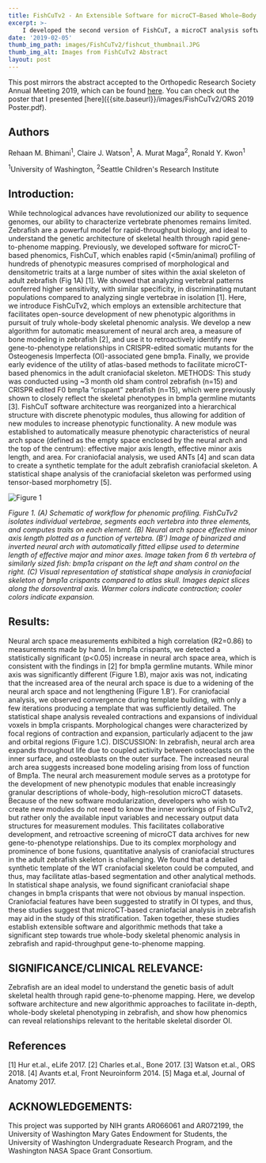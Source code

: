 ```yaml
---
title: FishCuTv2 - An Extensible Software for microCT−Based Whole−Body Skeletal Phenomics in Zebrafish
excerpt: >-
    I developed the second version of FishCuT, a microCT analysis software that implements a modular organization, and included additional features for automatically and rapidly measuring new bone characteristics. This tool is a software that is used by skeletal biologists to rapidly gather experimental data from microCT images. I programmed image processing modules in MATLAB, and modified data processing scripts in R. This work earned me my second Mary Gates Research Scholarship, a first-author professional conference presentation at the Orthopaedic Research Society Annual Meeting 2019, and an Undergraduate Research Conference Travel Award.
date: '2019-02-05'
thumb_img_path: images/FishCuTv2/fishcut_thumbnail.JPG
thumb_img_alt: Images from FishCuTv2 Abstract
layout: post
---
```


This post mirrors the abstract accepted to the Orthopedic Research Society Annual Meeting 2019, which can be found [here](https://www.ors.org/Transactions/65/0606.pdf). You can check out the poster that I presented [here]({{site.baseurl}}/images/FishCuTv2/ORS 2019 Poster.pdf).

## Authors
Rehaan M. Bhimani<sup>1</sup>, Claire J. Watson<sup>1</sup>, A. Murat Maga<sup>2</sup>, Ronald Y. Kwon<sup>1</sup>

<sup>1</sup>University of Washington, <sup>2</sup>Seattle Children's Research Institute


## Introduction: 
While technological advances have revolutionized our ability to sequence genomes, our ability to characterize vertebrate phenomes
remains limited. Zebrafish are a powerful model for rapid-throughput biology, and ideal to understand the genetic architecture of skeletal health through 
rapid gene-to-phenome mapping. Previously, we developed software for microCT-based phenomics, FishCuT, which enables rapid (<5min/animal) profiling 
of hundreds of phenotypic measures comprised of morphological and densitometric traits at a large number of sites within the axial skeleton of adult 
zebrafish (Fig 1A) [1]. We showed that analyzing vertebral patterns conferred higher sensitivity, with similar specificity, in discriminating mutant 
populations compared to analyzing single vertebrae in isolation [1]. Here, we introduce FishCuTv2, which employs an extensible architecture that facilitates 
open-source development of new phenotypic algorithms in pursuit of truly whole-body skeletal phenomic analysis. We develop a new algorithm for 
automatic measurement of neural arch area, a measure of bone modeling in zebrafish [2], and use it to retroactively identify new gene-to-phenotype 
relationships in CRISPR-edited somatic mutants for the Osteogenesis Imperfecta (OI)-associated gene bmp1a. Finally, we provide early evidence of the 
utility of atlas-based methods to facilitate microCT-based phenomics in the adult craniofacial skeleton. 
METHODS: This study was conducted using ~3 month old sham control zebrafish (n=15) and CRISPR edited F0 bmp1a “crispant” zebrafish (n=15), which 
were previously shown to closely reflect the skeletal phenotypes in bmp1a germline mutants [3]. FishCuT software architecture was reorganized into a 
hierarchical structure with discrete phenotypic modules, thus allowing for addition of new modules to increase phenotypic functionality. A new module was 
established to automatically measure phenotypic characteristics of neural arch space (defined as the empty space enclosed by the neural arch and the top of 
the centrum): effective major axis length, effective minor axis length, and area. For craniofacial analysis, we used ANTs [4] and scan data to create a 
synthetic template for the adult zebrafish craniofacial skeleton. A statistical shape analysis of the craniofacial skeleton was performed using tensor-based 
morphometry [5].


![Figure 1]({{site.baseurl}}/images/FishCuTv2/fishcut.JPG)

*Figure 1. (A) Schematic of workflow for phenomic profiling. FishCuTv2 isolates individual vertebrae, segments 
each vertebra into three elements, and computes traits on each element. (B) Neural arch space effective minor 
axis length plotted as a function of vertebra. (B’) Image of binarized and inverted neural arch with 
automatically fitted ellipse used to determine length of effective major and minor axes. Image taken from 6
th
vertebra of similarly sized fish: bmp1a crispant on the left and sham control on the right. (C) Visual 
representation of statistical shape analysis in craniofacial skeleton of bmp1a crispants compared to atlas skull. 
Images depict slices along the dorsoventral axis. Warmer colors indicate contraction; cooler colors indicate 
expansion.*


## Results: 
Neural arch space measurements 
exhibited a high correlation (R2=0.86) to 
measurements made by hand. In bmp1a crispants, we 
detected a statistically significant (p<0.05) increase 
in neural arch space area, which is consistent with 
the findings in [2] for bmp1a germline mutants. 
While minor axis was significantly different (Figure 
1.B), major axis was not, indicating that the 
increased area of the neural arch space is due to a 
widening of the neural arch space and not
lengthening (Figure 1.B'). For craniofacial analysis, 
we observed convergence during template building, 
with only a few iterations producing a template that 
was sufficiently detailed. The statistical shape 
analysis revealed contractions and expansions of 
individual voxels in bmp1a crispants. Morphological 
changes were characterized by focal regions of 
contraction and expansion, particularly adjacent to
the jaw and orbital regions (Figure 1.C).
DISCUSSION: In zebrafish, neural arch area 
expands throughout life due to coupled activity 
between osteoclasts on the inner surface, and 
osteoblasts on the outer surface. The increased neural 
arch area suggests increased bone modeling arising 
from loss of function of Bmp1a. The neural arch 
measurement module serves as a prototype for the 
development of new phenotypic modules that enable 
increasingly granular descriptions of whole-body, 
high-resolution microCT datasets. Because of the new software modularization, developers who wish to create new modules do not need to know the inner 
workings of FishCuTv2, but rather only the available input variables and necessary output data structures for measurement modules. This facilitates 
collaborative development, and retroactive screening of microCT data archives for new gene-to-phenotype relationships.
Due to its complex morphology and prominence of bone fusions, quantitative analysis of craniofacial structures in the adult zebrafish skeleton is 
challenging. We found that a detailed synthetic template of the WT craniofacial skeleton could be computed, and thus, may facilitate atlas-based 
segmentation and other analytical methods. In statistical shape analysis, we found significant craniofacial shape changes in bmp1a crispants that were not 
obvious by manual inspection. Craniofacial features have been suggested to stratify in OI types, and thus, these studies suggest that microCT-based
craniofacial analysis in zebrafish may aid in the study of this stratification. Taken together, these studies establish extensible software and algorithmic
methods that take a significant step towards true whole-body skeletal phenomic analysis in zebrafish and rapid-throughput gene-to-phenome mapping.

## SIGNIFICANCE/CLINICAL RELEVANCE:
Zebrafish are an ideal model to understand the genetic basis of adult skeletal health through 
rapid gene-to-phenome mapping. Here, we develop software architecture and new algorithmic approaches to facilitate in-depth, whole-body skeletal 
phenotyping in zebrafish, and show how phenomics can reveal relationships relevant to the heritable skeletal disorder OI.

## References
[1] Hur et.al., eLife 2017. [2] Charles et.al., Bone 2017. [3] Watson et.al., ORS 2018. [4] Avants et.al, Front Neuroinform 2014. 
[5] Maga et.al, Journal of Anatomy 2017.

## ACKNOWLEDGEMENTS: 
This project was supported by NIH grants AR066061 and AR072199, the University of Washington Mary Gates Endowment 
for Students, the University of Washington Undergraduate Research Program, and the Washington NASA Space Grant Consortium.

